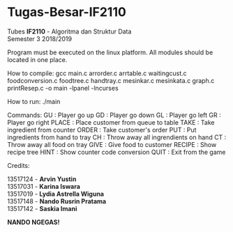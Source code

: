 # Tugas-Besar-IF2110
Tubes <strong>IF2110</strong> - Algoritma dan Struktur Data</br>
Semester 3 2018/2019</br>

Program must be executed on the linux platform.
All modules should be located in one place.

How to compile:
gcc main.c arrorder.c arrtable.c waitingcust.c foodconversion.c foodtree.c handtray.c mesinkar.c mesinkata.c graph.c printResep.c -o main -lpanel -lncurses

How to run:
./main

Commands:
GU		: Player go up
GD		: Player go down
GL		: Player go left
GR		: Player go right
PLACE	: Place customer from queue to table
TAKE	: Take ingredient from counter
ORDER	: Take customer's order
PUT		: Put ingredients from hand to tray
CH		: Throw away all ingrendients on hand
CT		: Throw away all food on tray
GIVE	: Give food to customer
RECIPE	: Show recipe tree
HINT	: Show counter code conversion 
QUIT	: Exit from the game

Credits:

13517124 - <strong>Arvin Yustin</strong></br>
13517031 - <strong>Karina Iswara</strong></br>
13517019 - <strong>Lydia Astrella Wiguna</strong></br>
13517148 - <strong>Nando Rusrin Pratama</strong></br>
13517142 - <strong>Saskia Imani</strong></br>


<strong>NANDO NGEGAS!</strong>

